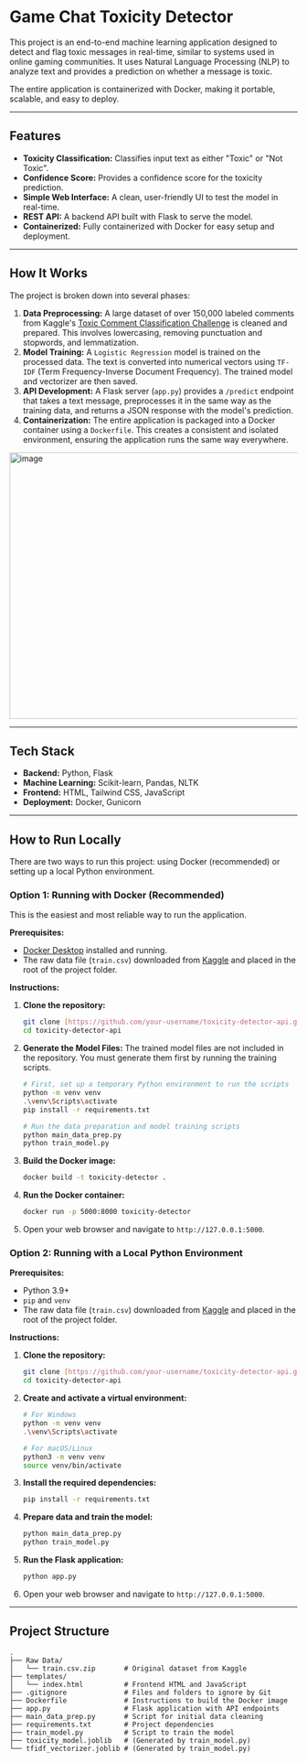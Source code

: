 # Game Chat Toxicity Detector

This project is an end-to-end machine learning application designed to detect and flag toxic messages in real-time, similar to systems used in online gaming communities. It uses Natural Language Processing (NLP) to analyze text and provides a prediction on whether a message is toxic.

The entire application is containerized with Docker, making it portable, scalable, and easy to deploy.

---

## Features

* **Toxicity Classification:** Classifies input text as either "Toxic" or "Not Toxic".
* **Confidence Score:** Provides a confidence score for the toxicity prediction.
* **Simple Web Interface:** A clean, user-friendly UI to test the model in real-time.
* **REST API:** A backend API built with Flask to serve the model.
* **Containerized:** Fully containerized with Docker for easy setup and deployment.

---

## How It Works

The project is broken down into several phases:

1.  **Data Preprocessing:** A large dataset of over 150,000 labeled comments from Kaggle's [Toxic Comment Classification Challenge](https://www.kaggle.com/c/jigsaw-toxic-comment-classification-challenge/data) is cleaned and prepared. This involves lowercasing, removing punctuation and stopwords, and lemmatization.
2.  **Model Training:** A `Logistic Regression` model is trained on the processed data. The text is converted into numerical vectors using `TF-IDF` (Term Frequency-Inverse Document Frequency). The trained model and vectorizer are then saved.
3.  **API Development:** A Flask server (`app.py`) provides a `/predict` endpoint that takes a text message, preprocesses it in the same way as the training data, and returns a JSON response with the model's prediction.
4.  **Containerization:** The entire application is packaged into a Docker container using a `Dockerfile`. This creates a consistent and isolated environment, ensuring the application runs the same way everywhere.

<img width="657" height="466" alt="image" src="https://github.com/user-attachments/assets/968b3297-082b-4783-979b-63e182fa07b7" />

---

## Tech Stack

* **Backend:** Python, Flask
* **Machine Learning:** Scikit-learn, Pandas, NLTK
* **Frontend:** HTML, Tailwind CSS, JavaScript
* **Deployment:** Docker, Gunicorn

---

## How to Run Locally

There are two ways to run this project: using Docker (recommended) or setting up a local Python environment.

### Option 1: Running with Docker (Recommended)

This is the easiest and most reliable way to run the application.

**Prerequisites:**
* [Docker Desktop](https://www.docker.com/products/docker-desktop/) installed and running.
* The raw data file (`train.csv`) downloaded from [Kaggle](https://www.kaggle.com/c/jigsaw-toxic-comment-classification-challenge/data) and placed in the root of the project folder.

**Instructions:**
1.  **Clone the repository:**
    ```bash
    git clone [https://github.com/your-username/toxicity-detector-api.git](https://github.com/your-username/toxicity-detector-api.git)
    cd toxicity-detector-api
    ```
2.  **Generate the Model Files:** The trained model files are not included in the repository. You must generate them first by running the training scripts.
    ```bash
    # First, set up a temporary Python environment to run the scripts
    python -m venv venv
    .\venv\Scripts\activate
    pip install -r requirements.txt

    # Run the data preparation and model training scripts
    python main_data_prep.py
    python train_model.py
    ```
3.  **Build the Docker image:**
    ```bash
    docker build -t toxicity-detector .
    ```
4.  **Run the Docker container:**
    ```bash
    docker run -p 5000:8000 toxicity-detector
    ```
5.  Open your web browser and navigate to `http://127.0.0.1:5000`.

### Option 2: Running with a Local Python Environment

**Prerequisites:**
* Python 3.9+
* `pip` and `venv`
* The raw data file (`train.csv`) downloaded from [Kaggle](https://www.kaggle.com/c/jigsaw-toxic-comment-classification-challenge/data) and placed in the root of the project folder.

**Instructions:**
1.  **Clone the repository:**
    ```bash
    git clone [https://github.com/your-username/toxicity-detector-api.git](https://github.com/your-username/toxicity-detector-api.git)
    cd toxicity-detector-api
    ```
2.  **Create and activate a virtual environment:**
    ```bash
    # For Windows
    python -m venv venv
    .\venv\Scripts\activate

    # For macOS/Linux
    python3 -m venv venv
    source venv/bin/activate
    ```
3.  **Install the required dependencies:**
    ```bash
    pip install -r requirements.txt
    ```
4.  **Prepare data and train the model:**
    ```bash
    python main_data_prep.py
    python train_model.py
    ```
5.  **Run the Flask application:**
    ```bash
    python app.py
    ```
6.  Open your web browser and navigate to `http://127.0.0.1:5000`.

---

## Project Structure

```
.
├── Raw Data/
│   └── train.csv.zip       # Original dataset from Kaggle
├── templates/
│   └── index.html          # Frontend HTML and JavaScript
├── .gitignore              # Files and folders to ignore by Git
├── Dockerfile              # Instructions to build the Docker image
├── app.py                  # Flask application with API endpoints
├── main_data_prep.py       # Script for initial data cleaning
├── requirements.txt        # Project dependencies
├── train_model.py          # Script to train the model
├── toxicity_model.joblib   # (Generated by train_model.py)
└── tfidf_vectorizer.joblib # (Generated by train_model.py)
